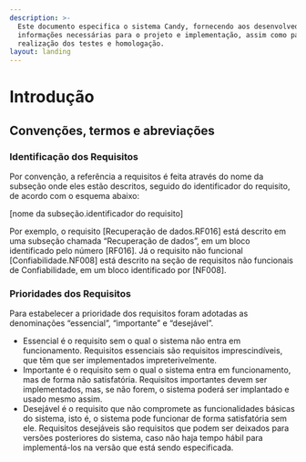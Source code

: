```yaml
---
description: >-
  Este documento especifica o sistema Candy, fornecendo aos desenvolvedores as
  informações necessárias para o projeto e implementação, assim como para a
  realização dos testes e homologação.
layout: landing
---
```


# Introdução

## Convenções, termos e abreviações

### Identificação dos Requisitos

Por convenção, a referência a requisitos é feita através do nome da subseção onde eles estão descritos, seguido do identificador do requisito, de acordo com o esquema abaixo:

\[nome da subseção.identificador do requisito]

Por exemplo, o requisito \[Recuperação de dados.RF016] está descrito em uma subseção chamada “Recuperação de dados”, em um bloco identificado pelo número \[RF016]. Já o requisito não funcional \[Confiabilidade.NF008] está descrito na seção de requisitos não funcionais de Confiabilidade, em um bloco identificado por \[NF008].

### Prioridades dos Requisitos

Para estabelecer a prioridade dos requisitos foram adotadas as denominações “essencial”, “importante” e “desejável”.

* Essencial é o requisito sem o qual o sistema não entra em funcionamento. Requisitos essenciais são requisitos imprescindíveis, que têm que ser implementados impreterivelmente.
* Importante é o requisito sem o qual o sistema entra em funcionamento, mas de forma não satisfatória. Requisitos importantes devem ser implementados, mas, se não forem, o sistema poderá ser implantado e usado mesmo assim.
* Desejável é o requisito que não compromete as funcionalidades básicas do sistema, isto é, o sistema pode funcionar de forma satisfatória sem ele. Requisitos desejáveis são requisitos que podem ser deixados para versões posteriores do sistema, caso não haja tempo hábil para implementá-los na versão que está sendo especificada.

